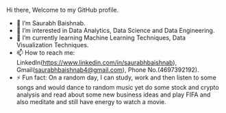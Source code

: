   Hi there, Welcome to my GitHub profile.

- 👋 I’m Saurabh Baishnab.
- 👀 I’m interested in Data Analytics, Data Science and Data Engineering. 
- 🌱 I’m currently learning Machine Learning Techniques, Data Visualization Techniques. 
- 📫 How to reach me: LinkedIn(https://www.linkedin.com/in/saurabhbaishnab), Gmail(saurabhbaishnab4@gmail.com), Phone No.(4697392192). 
- ⚡ Fun fact: On a random day, I can study, work and then listen to some songs and would dance to random music yet do some stock and crypto analysis and read about some new business ideas and play FIFA and also meditate and still have energy to watch a movie.
